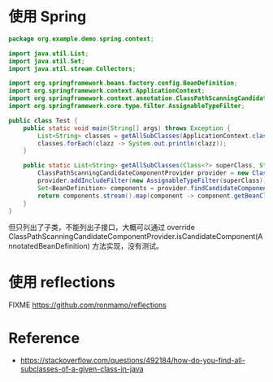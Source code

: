 # 使用 Spring
```java
package org.example.demo.spring.context;

import java.util.List;
import java.util.Set;
import java.util.stream.Collectors;

import org.springframework.beans.factory.config.BeanDefinition;
import org.springframework.context.ApplicationContext;
import org.springframework.context.annotation.ClassPathScanningCandidateComponentProvider;
import org.springframework.core.type.filter.AssignableTypeFilter;

public class Test {
    public static void main(String[] args) throws Exception {
        List<String> classes = getAllSubClasses(ApplicationContext.class, "org/springframework");
        classes.forEach(clazz -> System.out.println(clazz));
    }

    public static List<String> getAllSubClasses(Class<?> superClass, String basePackage) {
        ClassPathScanningCandidateComponentProvider provider = new ClassPathScanningCandidateComponentProvider(false);
        provider.addIncludeFilter(new AssignableTypeFilter(superClass));
        Set<BeanDefinition> components = provider.findCandidateComponents(basePackage);
        return components.stream().map(component -> component.getBeanClassName()).collect(Collectors.toList());
    }
}
```


但只列出了子类，不能列出子接口，大概可以通过 override ClassPathScanningCandidateComponentProvider.isCandidateComponent(AnnotatedBeanDefinition) 方法实现，没有测试。


# 使用 reflections
FIXME https://github.com/ronmamo/reflections


# Reference
- https://stackoverflow.com/questions/492184/how-do-you-find-all-subclasses-of-a-given-class-in-java
